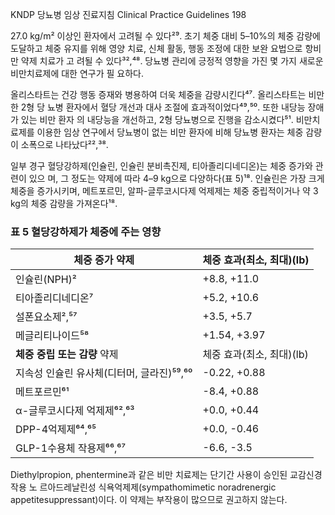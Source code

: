 KNDP 당뇨병 임상 진료지침 Clinical Practice Guidelines
<PAGE>198

27.0 kg/m² 이상인 환자에서 고려될 수 있다²⁹. 초기 체중 대비 5–10%의 체중 감량에 도달하고 체중 유지를 위해 영양 치료, 신체 활동, 행동 조정에 대한 보완 요법으로 항비만 약제 치료가 고 려될 수 있다³²,⁴⁸. 당뇨병 관리에 긍정적 영향을 가진 몇 가지 새로운 비만치료제에 대한 연구가 필 요하다.

올리스타트는 건강 행동 증재와 병용하여 더욱 체중을 감량시킨다⁴⁷. 올리스타트는 비만한 2형 당 뇨병 환자에서 혈당 개선과 대사 조절에 효과적이었다⁴⁹,⁵⁰. 또한 내당능 장애가 있는 비만 환자 의 내당능을 개선하고, 2형 당뇨병으로 진행을 감소시켰다⁵¹. 비만치료제를 이용한 임상 연구에서 당뇨병이 없는 비만 환자에 비해 당뇨병 환자는 체중 감량이 소폭으로 나타났다²²,³⁸.

일부 경구 혈당강하제(인슐린, 인슐린 분비촉진제, 티아졸리디네디온)는 체중 증가와 관련이 있으 며, 그 정도는 약제에 따라 4–9 kg으로 다양하다(표 5)¹⁸. 인슐린은 가장 크게 체중을 증가시키며, 메트포르민, 알파-글루코시다제 억제제는 체중 중립적이거나 약 3 kg의 체중 감량을 가져온다¹⁸.

### 표 5 혈당강하제가 체중에 주는 영향
| 체중 증가 약제 | 체중 효과(최소, 최대)(lb) |
|---|---|
| 인슐린(NPH)² | +8.8, +11.0 |
| 티아졸리디네디온⁷ | +5.2, +10.6 |
| 설폰요소제²,⁵⁷ | +3.5, +5.7 |
| 메글리티나이드⁵⁸ | +1.54, +3.97 |
| **체중 중립 또는 감량** 약제 | 체중 효과(최소, 최대)(lb) |
| 지속성 인슐린 유사체(디터머, 글라진)⁵⁹,⁶⁰ | -0.22, +0.88 |
| 메트포르민⁶¹ | -8.4, +0.88 |
| α-글루코시다제 억제제⁶²,⁶³ | +0.0, +0.44 |
| DPP-4억제제⁶⁴,⁶⁵ | +0.0, -0.46 |
| GLP-1수용체 작용제⁶⁶,⁶⁷ | -6.6, -3.5 |

Diethylpropion, phentermine과 같은 비만 치료제는 단기간 사용이 승인된 교감신경작용 노 르아드레날린성 식욕억제제(sympathomimetic noradrenergic appetitesuppressant)이다. 이 약제는 부작용이 많으므로 권고하지 않는다.